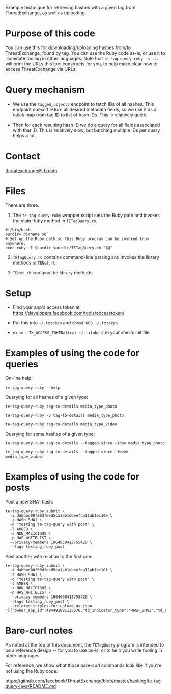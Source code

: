 Example technique for retrieving hashes with a given tag from ThreatExchange, as well as uploading.

# Purpose of this code

You can use this for downloading/uploading hashes from/to ThreatExchange, found by tag. You can use the Ruby code as-is, or use it to illuminate tooling in other languages. Note that `te-tag-query-ruby -s ...` will print the URLs this tool constructs for you, to help make clear how to access ThreatExchange via URLs.

# Query mechanism

* We use the `tagged_objects` endpoint to fetch IDs of all hashes. This
endpoint doesn't return all desired metadata fields, so we use it as a quick
map from tag ID to list of hash IDs. This is relatively quick.

* Then for each resulting hash ID we do a query for all fields associated with
that ID. This is relatively slow, but batching multiple IDs per query helps a
lot.

# Contact

threatexchange@fb.com

# Files

There are three.

1. The `te-tag-query-ruby` wrapper script sets the Ruby path and invokes the main Ruby method in `TETagQuery.rb`.

```
#!/bin/bash
ourdir=`dirname $0`
# Set up the Ruby path so this Ruby program can be invoked from anywhere.
exec ruby -I $ourdir $ourdir/TETagQuery.rb "$@"
```

2. `TETagQuery.rb` contains command-line parsing and invokes the library methods in `TENet.rb`.

3. `TENet.rb` contains the library methods.

# Setup

* Find your app's access token at https://developers.facebook.com/tools/accesstoken/

* Put this into `~/.txtoken` and `chmod 600 ~/.txtoken`

* `export TX_ACCESS_TOKEN=$(cat ~/.txtoken)` in your shell's init file

# Examples of using the code for queries

On-line help:
```
te-tag-query-ruby --help
```

Querying for all hashes of a given type:
```
te-tag-query-ruby tag-to-details media_type_photo

te-tag-query-ruby -v tag-to-details media_type_photo

te-tag-query-ruby tag-to-details media_type_video
```

Querying for some hashes of a given type:
```
te-tag-query-ruby tag-to-details --tagged-since -1day media_type_photo

te-tag-query-ruby tag-to-details --tagged-since -1week media_type_video
```

# Examples of using the code for posts

Post a new SHA1 hash:

```
te-tag-query-ruby submit \
  -i dabbad00f00dfeed5ca1ab1ebeefca11ab1ec10e \
  -t HASH_SHA1 \
  -d "testing te-tag-query with post" \
  -l AMBER \
  -s NON_MALICIOUS \
  -p HAS_WHITELIST \
  --privacy-members 1064060413755420 \
  --tags testing_ruby_post

```

Post another with relation to the first one:

```
te-tag-query-ruby submit \
  -i dabbad00f00dfeed5ca1ab1ebeefca11ab1ec10f \
  -t HASH_SHA1 \
  -d "testing te-tag-query with post" \
  -l AMBER \
  -s NON_MALICIOUS \
  -p HAS_WHITELIST \
  --privacy-members 1064060413755420 \
  --tags testing_ruby_post \
  --related-triples-for-upload-as-json '[{"owner_app_id":494491891138576,"td_indicator_type":"HASH_SHA1","td_raw_indicator":"dabbad00f00dfeed5ca1ab1ebeefca11ab1ec10e"}]'
```

# Bare-curl notes

As noted at the top of this document, the `TETagQuery` program is intended to be a reference design -- for you to use as-is, or to help you write tooling in other languages.

For reference, we show what those bare-curl commands look like if you're not using the Ruby code:

https://github.com/facebook/ThreatExchange/blob/master/hashing/te-tag-query-java/README.md
